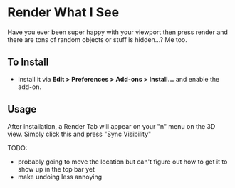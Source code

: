 # Render What I See

Have you ever been super happy with your viewport then press render and there are tons of random objects or stuff is hidden...?
Me too.

## To Install

- Install it via **Edit > Preferences > Add-ons > Install…** and enable the add-on.

## Usage

After installation, a Render Tab will appear on your "n" menu on the 3D view. Simply click this and press "Sync Visibility"


TODO:
- probably going to move the location but can't figure out how to get it to show up in the top bar yet 
- make undoing less annoying
